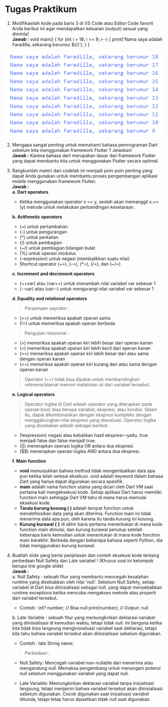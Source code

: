 # Tugas Praktikum

1. Modifikasilah kode pada baris 3 di VS Code atau Editor Code favorit Anda berikut ini agar mendapatkan keluaran (output) sesuai yang diminta! <br>
**Jawab :** void main() { 
  for (int i = 18; i >= 9; i--) {
    print('Nama saya adalah Faradilla, sekarang berumur ${i}');
  }
}

![Output](img/soal1.png)

2. Mengapa sangat penting untuk memahami bahasa pemrograman Dart sebelum kita menggunakan framework Flutter ? Jelaskan! <br>
**Jawab :** Karena bahasa dart merupakan dasar dari framework Flutter yang dapat membantu kita untuk menggunakan Flutter secara optimal.

3. Rangkumlah materi dari codelab ini menjadi poin-poin penting yang dapat Anda gunakan untuk membantu proses pengembangan aplikasi mobile menggunakan framework Flutter. <br>
**Jawab :** <br>
    **a. Dart operators**
    * Ketika menggunakan operator x == y, seolah akan memanggil x.==(y) metode untuk melakukan perbandingan kesetaraan. <br>

    **b. Arithmetic operators**
    - (+) untuk pertambahan 
    - (-) untuk pengurangan
    - (*) untuk perkalian
    - (/) untuk pembagian 
    - (~/) untuk pembagian bilangan bulat 
    - (%) untuk operasi modulus 
    - (-expression) untuk negasi (membalikkan suatu nilai)
    - Shortcut operator (+=), (-=), (*=), (/=), dan (~/=) <br>

    **c. Increment and decrement operators**
    - (++var) atau (var++) untuk menambah nilai variabel var sebesar 1 
    - (--var) atau (var--) untuk mengurangi nilai variabel var sebesar 1 <br>

    **d. Equality and relational operators**
    > Persamaan oeprator : <br>
    - (==) untuk memeriksa apakah operan sama
    - (!=) untuk memeriksa apakah operan berbeda <br>
    > Pengujian relasional : <br>
    - (>) memeriksa apakah operan kiri lebih besar dari operan kanan
    - (<) memeriksa apakah operan kiri lebih kecil dari operan kanan
    - (>=) memeriksa apakah operan kiri lebih besar dari atau sama dengan operan kanan
    - (<=) memeriksa apakah operan kiri kurang dari atau sama dengan operan kanan <br>
    > Operator (==) tidak bisa dipakai untuk membandingkan referensi/alamat memori melainkan isi dari variabel tersebut. <br>

    **e. Logical operators**
    > Operator logika di Dart adalah operator yang diterapkan pada operan bool; bisa berupa variabel, ekspresi, atau kondisi. Selain itu, dapat dikombinasikan dengan ekspresi kompleks dengan menggabungkan nilai ekspresi yang dievaluasi. Operator logika yang disediakan adalah sebagai berikut:
    - (!expression) negasi atau kebalikan hasil ekspresi—yaitu, true menjadi false dan false menjadi true.
    - (||) menerapkan operasi logika OR antara dua ekspresi.
    - ($$) menerapkan operasi logika AND antara dua ekspresi. <br>

    **f. Main function**
    - **void** menunjukkan bahwa method tidak mengembalikan data apa pun ketika telah selesai eksekusi. void adalah keyword dalam bahasa Dart yang hanya dapat digunakan secara spesifik.
    - **main** adalah nama function utama yang dicari oleh Dart VM saat pertama kali mengeksekusi kode. Setiap aplikasi Dart harus memiliki function main sehingga Dart VM tahu di mana harus memulai eksekusi kode.
    - **Tanda kurung kosong ( )** adalah tempat function untuk mendefinisikan data yang akan diterima. Function main ini tidak menerima data apa pun, oleh karena itu tanda kurung ini kosong. 
    - **Kurung kurawal { }** di akhir baris pertama menentukan di mana kode function main dimulai, dan kurung kurawal penutup setelah beberapa baris kemudian untuk menentukan di mana kode function main berakhir. Berbeda dengan beberapa bahasa seperti Python, dia tidak menggunakan kurung kurawal.

4. Buatlah slide yang berisi penjelasan dan contoh eksekusi kode tentang perbedaan Null Safety dan Late variabel ! (Khusus soal ini kelompok berupa link google slide) <br>
**Jawab :** <br>
    a. Null Safety : sebuah fitur yang membantu mencegah kesalahan runtime yang disebabkan oleh nilai 'null'. Sebelum Null Safety, setiap variabel di Dart bisa diinisialisasi sebagai null, yang dapat menyebabkan runtime exceptions ketika mencoba mengakses metode atau properti dari variabel tersebut. <br>
    - Contoh : int? number; // Bisa null
    print(number); // Output: null <br>

    b. Late Variable : sebuah fitur yang memungkinkan deklarasi variabel yang diinisialisasi di kemudian waktu, tetapi tidak null. Ini berguna ketika kita tidak bisa langsung menginisialisasi variabel saat deklarasi, tetapi kita tahu bahwa variabel tersebut akan diinisialisasi sebelum digunakan. <br>
    - Contoh : late String name; 

    > Perbedaan : <br>
    - Null Safety: Mencegah variabel non-nullable dari menerima atau mengandung null. Memaksa pengembang untuk menangani potensi null sebelum menggunakan variabel yang dapat null.

    - Late Variable: Memungkinkan deklarasi variabel tanpa inisialisasi langsung, tetapi menjamin bahwa variabel tersebut akan diinisialisasi sebelum digunakan. Cocok digunakan saat inisialisasi variabel ditunda, tetapi tetap harus dipastikan tidak null saat digunakan.